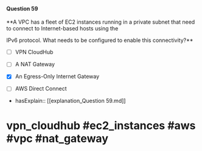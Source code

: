 #### Question  59

**A VPC has a fleet of EC2 instances running in a private subnet that need to connect to Internet-based hosts using the

IPv6 protocol. What needs to be configured to enable this connectivity?**

- [ ] VPN CloudHub

- [ ] A NAT Gateway

- [x] An Egress-Only Internet Gateway

- [ ] AWS Direct Connect

- hasExplain:: [[explanation_Question  59.md]]

# vpn_cloudhub #ec2_instances #aws #vpc #nat_gateway
